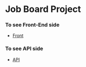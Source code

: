 # Job Board Project

### To see Front-End side
- [Front](https://github.com//CaramelleB/T-WEB-501-BDX-5-1-jobboard-armelle.bengochea/tree/master/front)

### To see API side
- [API](https://github.com/CaramelleB/T-WEB-501-BDX-5-1-jobboard-armelle.bengochea/tree/master/api)
